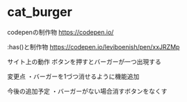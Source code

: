 # cat_burger

codepenの制作物
https://codepen.io/

:has()と制作物
https://codepen.io/leviboenish/pen/xxJRZMp

サイト上の動作
ボタンを押すとバーガーが一つ出現する

変更点
・バーガーを1づつ消せるように機能追加

今後の追加予定
・バーガーがない場合消すボタンをなくす

